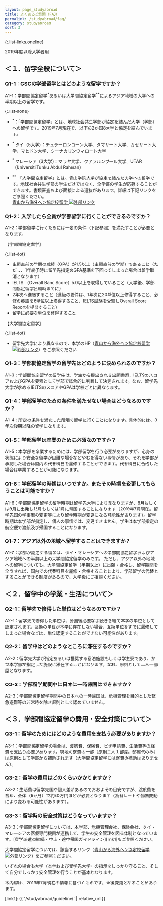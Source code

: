 ```yaml
---
layout: page_studyabroad
title: よくあるご質問（FAQ）
permalink: /studyabroad/faq/
category: studyabroad
sort: 3
---
```


{:.list-links.oneline}

2019年度以降入学者用

## ＜１．留学全般について＞
### Q1-1：GSCの学部留学とはどのような留学ですか？
A1-1：学部間協定留学<sup>*</sup>あるいは大学間協定留学<sup>**</sup>によるアジア地域の大学への半期以上の留学です。

 {:.list-none}
 - <sup>*</sup>：「学部間協定留学」とは、地球社会共生学部が協定を結んだ大学（学部）への留学です。2019年7月現在で、以下の2か国8大学と協定を結んでいます。
 
 - <sup>*</sup> タイ（5大学）：チュラーロンコーン大学、タマサート大学、カセサート大学、マヒドン大学、シーナカリンウィロート大学
 
 - <sup>*</sup> マレーシア（3大学）：マラヤ大学、クアラルンプール大学、UTAR（Universiti Tunku Abdul Rahman）
 
 - <sup>**</sup>：「大学間協定留学」とは、青山学院大学が協定を結んだ大学への留学です。地球社会共生学部の学生だけではなく、全学部の学生が応募することができます。書類審査および面接による選抜があります。詳細は下記リンクをご参照ください。  
 <a href="http://web.iec.aoyama.ac.jp/studyabroad/exchange" alt="青山から海外へ＞協定校留学" target="_blank">青山から海外へ＞協定校留学 <img src="{{ '/assets/images/icon_popup.gif' | relative_url }}" alt="外部リンク"></a>
 

### Q1-2：入学したら全員が学部留学に行くことができるのですか？
A1-2：学部留学に行くためには一定の条件（下記参照）を満たすことが必要となります。

 【学部間協定留学】
 
 {:.list-dot}
 - 出願直前の学期の成績（GPA）が1.5以上（出願直前の学期）であること（ただし、1年終了時に留学先指定のGPA基準を下回ってしまった場合は留学取消となります）
 - IELTS （Overall Band Score）5.0以上を取得していること（入学後、学部間協定留学出願時までに）
 - 2年次へ進級すること（進級の要件は、1年次に20単位以上修得すること、必修の英語を6単位以上修得すること、IELTS試験を受験しOverall Score Reportを提出すること）
  - 留学に必要な単位を修得すること
 
 【大学間協定留学】

 {:.list-dot}
  - 留学先大学により異なるので、本学のHP（<a href="http://web.iec.aoyama.ac.jp/studyabroad/exchange" alt="青山から海外へ＞協定校留学" target="_blank">青山から海外へ＞協定校留学 <img src="{{ '/assets/images/icon_popup.gif' | relative_url }}" alt="外部リンク"></a>）をご参照ください


### Q1-3：学部間協定留学の留学先はどのように決められるのですか？
A1-3：学部間協定留学の留学先は、学生から提出される出願書類、IELTSのスコアおよびGPAを要素として学部で総合的に判断して決定されます。なお、留学先大学が求めるIELTSのスコアやGPAは学校ごとに異なります。

### Q1-4：学部留学のための条件を満たせない場合はどうなるのですか？
A1-4：所定の条件を満たした段階で留学に行くことになります。具体的には、3年次後期以降の留学になります。

### Q1-5：学部留学は卒業のために必須なのですか？
A1-5：本学部を卒業するためには、学部留学を行う必要がありますが、心身の状態により安全な留学が困難な場合などやむを得ない事情があり、それを学部が承認した場合は国内の代替科目を履修することができます。代替科目に合格した場合は卒業することが可能になります。

### Q1-6：学部留学の時期はいつですか。またその時期を変更してもらうことは可能ですか？
A1-6：学部間協定留学の留学時期は留学先大学により異なりますが、8月もしくは9月に出発し12月もしくは1月に帰国することになります（2019年7月現在。留学先国の学事暦の変更等により留学時期が変更になる可能性があります）。留学時期は本学部が指定し、個人の事情では、変更できません。学生は本学部指定の航空便で渡航及び帰国することになります。

### Q1-7：アジア以外の地域へ留学することはできますか？
A1-7：学部が認定する留学は、タイ・マレーシアへの学部間協定留学およびアジア地域への半期以上の大学間協定留学のみです。 ただし、アジア以外の地域への留学についても、大学間協定留学（半期以上）に出願・合格し、留学期間を全うすれば、国内での代替科目を履修・合格することにより、学部留学の代替とすることができる制度があるので、入学後にご相談ください。

## ＜２．留学中の学業・生活について＞
### Q2-1：留学先で修得した単位はどうなるのですか？
A2-1：留学先で修得した単位は、帰国後必要な手続きを経て本学の単位として認定されます。互換の単位が本学に存在しない場合、互換単位をすでに履修してしまった場合などは、単位認定することができない可能性があります。

### Q2-2：留学中はどのようなところに滞在するのですか？
A2-2：留学先大学が指定あるいは推奨する宿泊施設もしくは学生寮であり、かつ本学部が指定した施設に滞在することになります。なお、原則として二人一部屋となります。

### Q2-3：学部留学期間中に日本に一時帰国はできますか？
A2-3：学部間協定留学期間中の日本への一時帰国は、危機管理を目的とした緊急避難等の非常時を除き原則として認めていません。

## ＜３．学部間協定留学の費用・安全対策について＞
### Q3-1：留学のためにはどのような費用を支払う必要がありますか？ 
A3-1：学部間協定留学の場合は、渡航費、保険費、ビザ申請費、生活費等の経費を支払う必要があります。現地の寮費の一部（原則二人１部屋。部屋代のみ）は原則として学部から補助されます（大学間協定留学には寮費の補助はありません）。

### Q3-2：留学の費用はどのくらいかかりますか？
A3-2：生活費は留学先国や個人差があるのでおおよその目安ですが、渡航費を含め、全体（5か月）で約50万円ほどが必要となります（為替レートや物価変動により変わる可能性があります）。

### Q3-3：留学時の安全対策はどうなっていますか？
A3-3：学部間協定留学については、本学部、危機管理会社、保険会社、タイ・マレーシアの医療専門機関が連携して、学生の安全管理を図る体制となっています。[留学派遣の継続・中止・途中帰国ガイドライン][link1]もご参照ください。


大学間協定留学については、該当するリンク（<a href="http://web.iec.aoyama.ac.jp/studyabroad/safety" alt="青山から海外へ＞協定校留学" target="_blank">青山から海外へ＞協定校留学 <img src="{{ '/assets/images/icon_popup.gif' | relative_url }}" alt="外部リンク"></a>）をご参照ください。


いずれの場合も大学（本学および留学先大学）の指示をしっかり守ること、そして自分でしっかり安全管理を行うことが基本となります。

本内容は、2019年7月現在の情報に基づくものです。今後変更となることがあります。

[link1]: {{ '/studyabroad/guideline/' | relative_url }}